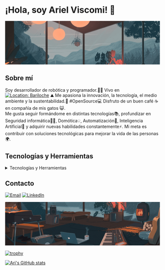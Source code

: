 # ¡Hola, soy Ariel Viscomi! 👋
![Mi banner](./assets/banner1.png "Banner de mi perfil")
## Sobre mí
Soy desarrollador de robótica y programador.👨‍💻
Vivo en
[![Location: Bariloche](https://img.shields.io/badge/-Bariloche,%20Argentina-blue?logo=googlemaps&logoColor=white&style=flat-square)](https://www.google.com/maps/place/San+Carlos+de+Bariloche,+R%C3%ADo+Negro/@-41.1282354,-71.5047255,11z/)
⛰️
Me apasiona la innovación, la tecnología, el medio ambiente y la sustentabilidad.🌱
#OpenSource💻
Disfruto de un buen café ☕ en compañía de mis gatos 😺.  
Me gusta seguir formándome en distintas tecnologías📚, profundizar en Seguridad informática🕵️‍♂️, Domótica💡, Automatización🚀, Inteligencia Artificial🧠 y adquirir nuevas habilidades constantemente⚡.
Mi meta es contribuir con soluciones tecnológicas para mejorar la vida de las personas🌍.

## Tecnologías y Herramientas

<details>
	<summary>Tecnologías y Herramientas</summary>
	**Lenguajes:**
	![HTML5](https://img.shields.io/badge/HTML5-E34F26?style=flat-square&logo=html5&logoColor=white)
	![CSS3](https://img.shields.io/badge/CSS3-1572B6?style=flat-square&logo=css3&logoColor=white)
	![Sass](https://img.shields.io/badge/Sass-CC6699?style=flat-square&logo=sass&logoColor=white)
	![JavaScript](https://img.shields.io/badge/JavaScript-323330?style=flat-square&logo=javascript&logoColor=white)
	![TypeScript](https://img.shields.io/badge/TypeScript-007ACC?style=flat-square&logo=typescript&logoColor=white)
	![Python](https://img.shields.io/badge/Python-14354C?style=flat-square&logo=python&logoColor=white)
	![C/C++](https://img.shields.io/badge/C%2FC%2B%2B-00599C?style=flat-square&logo=c%2B%2B&logoColor=white)
	
	**Frameworks / Librerías:**  
	![React](https://img.shields.io/badge/React-20232A?style=flat-square&logo=react&logoColor=61DAFB)
	![Node.js](https://img.shields.io/badge/Node.js-339933?style=flat-square&logo=node-dot-js&logoColor=white)
	![Express.js](https://img.shields.io/badge/Express.js-000000?style=flat-square&logo=express&logoColor=white)
	![Django](https://img.shields.io/badge/Django-092E20?style=flat-square&logo=django&logoColor=white)
	
	**Bases de datos:**  
	![PostgreSQL](https://img.shields.io/badge/PostgreSQL-336791?style=flat-square&logo=postgresql&logoColor=white)
	![MongoDB](https://img.shields.io/badge/MongoDB-4EA94B?style=flat-square&logo=mongodb&logoColor=white)
	
	**DevOps / Cloud / Control de versiones:**  
	![AWS](https://img.shields.io/badge/Amazon%20AWS-232F3E?style=flat-square&logo=amazon-aws&logoColor=white)
	![Docker](https://img.shields.io/badge/Docker-2496ED?style=flat-square&logo=docker&logoColor=white)
	![Git](https://img.shields.io/badge/Git-F05032?style=flat-square&logo=git&logoColor=white)
	![GitHub Actions](https://img.shields.io/badge/GitHub%20Actions-2088FF?style=flat-square&logo=github-actions&logoColor=white)
	
	**Sistemas Operativos:**  
	![Linux](https://img.shields.io/badge/Linux-FCC624?style=flat-square&logo=linux&logoColor=black)
	![Windows](https://img.shields.io/badge/Windows-0078D6?style=flat-square&logo=windows&logoColor=white)
</details>

## Contacto
[![Email](https://img.shields.io/badge/email-D14836?style=flat-square&logo=gmail&logoColor=white)](mailto:arielviscomi.mail@gmail.com)
[![LinkedIn](https://img.shields.io/badge/LinkedIn-0077B5?style=flat-square&logo=linkedin&logoColor=white)](https://www.linkedin.com/in/ariel-viscomi/)

![Mi banner](./assets/banner2.png "Banner de mi perfil")
<!-- WIDGETS -->
[![trophy](https://github-profile-trophy.vercel.app/?username=ariviscomi&theme=dracula&column=3&margin-w=15&margin-h=15&no-bg=true&rank=A,AA,AAA,S,SS,SSS&sort=ranking)](https://github.com/ryo-ma/github-profile-trophy)


[![Ari's GitHub stats](https://github-readme-stats.vercel.app/api?username=ariviscomi&show_icons=true&theme=radical)](https://github.com/anuraghazra/github-readme-stats)
